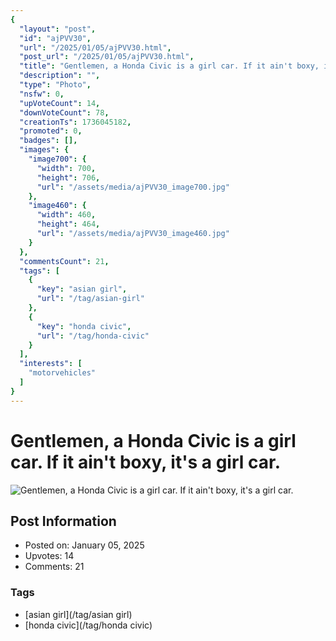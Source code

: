 ```yaml
---
{
  "layout": "post",
  "id": "ajPVV30",
  "url": "/2025/01/05/ajPVV30.html",
  "post_url": "/2025/01/05/ajPVV30.html",
  "title": "Gentlemen, a Honda Civic is a girl car. If it ain't boxy, it's a girl car.",
  "description": "",
  "type": "Photo",
  "nsfw": 0,
  "upVoteCount": 14,
  "downVoteCount": 78,
  "creationTs": 1736045182,
  "promoted": 0,
  "badges": [],
  "images": {
    "image700": {
      "width": 700,
      "height": 706,
      "url": "/assets/media/ajPVV30_image700.jpg"
    },
    "image460": {
      "width": 460,
      "height": 464,
      "url": "/assets/media/ajPVV30_image460.jpg"
    }
  },
  "commentsCount": 21,
  "tags": [
    {
      "key": "asian girl",
      "url": "/tag/asian-girl"
    },
    {
      "key": "honda civic",
      "url": "/tag/honda-civic"
    }
  ],
  "interests": [
    "motorvehicles"
  ]
}
---
```


# Gentlemen, a Honda Civic is a girl car. If it ain't boxy, it's a girl car.

![Gentlemen, a Honda Civic is a girl car. If it ain't boxy, it's a girl car.](/assets/media/ajPVV30_image700.jpg)

## Post Information

- Posted on: January 05, 2025
- Upvotes: 14
- Comments: 21

### Tags

- [asian girl](/tag/asian girl)
- [honda civic](/tag/honda civic)
